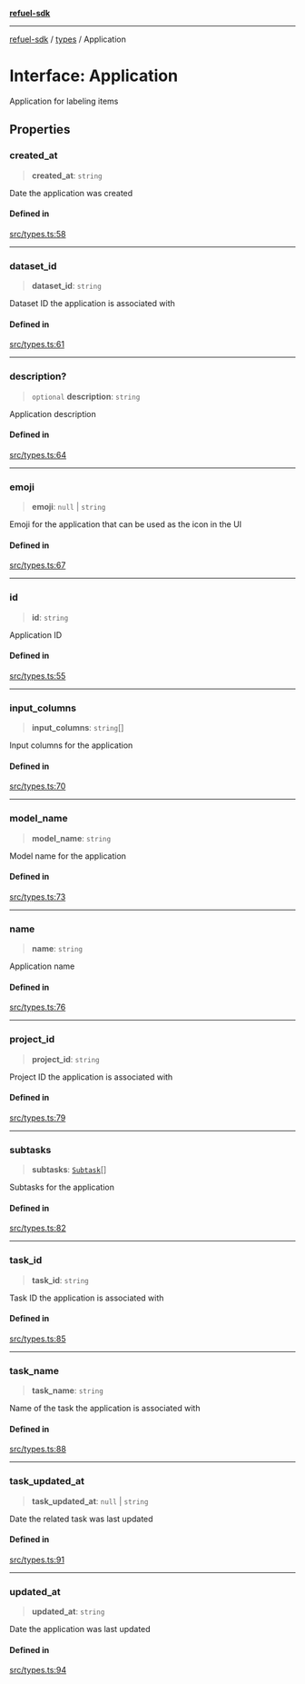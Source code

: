 [**refuel-sdk**](../../README.md)

***

[refuel-sdk](../../modules.md) / [types](../README.md) / Application

# Interface: Application

Application for labeling items

## Properties

### created\_at

> **created\_at**: `string`

Date the application was created

#### Defined in

[src/types.ts:58](https://github.com/refuel-ai/refuel-sdk/blob/f2e28ab259fcf3e0cbb5ccf9e6bee5d2eda4cd6f/src/types.ts#L58)

***

### dataset\_id

> **dataset\_id**: `string`

Dataset ID the application is associated with

#### Defined in

[src/types.ts:61](https://github.com/refuel-ai/refuel-sdk/blob/f2e28ab259fcf3e0cbb5ccf9e6bee5d2eda4cd6f/src/types.ts#L61)

***

### description?

> `optional` **description**: `string`

Application description

#### Defined in

[src/types.ts:64](https://github.com/refuel-ai/refuel-sdk/blob/f2e28ab259fcf3e0cbb5ccf9e6bee5d2eda4cd6f/src/types.ts#L64)

***

### emoji

> **emoji**: `null` \| `string`

Emoji for the application that can be used as the icon in the UI

#### Defined in

[src/types.ts:67](https://github.com/refuel-ai/refuel-sdk/blob/f2e28ab259fcf3e0cbb5ccf9e6bee5d2eda4cd6f/src/types.ts#L67)

***

### id

> **id**: `string`

Application ID

#### Defined in

[src/types.ts:55](https://github.com/refuel-ai/refuel-sdk/blob/f2e28ab259fcf3e0cbb5ccf9e6bee5d2eda4cd6f/src/types.ts#L55)

***

### input\_columns

> **input\_columns**: `string`[]

Input columns for the application

#### Defined in

[src/types.ts:70](https://github.com/refuel-ai/refuel-sdk/blob/f2e28ab259fcf3e0cbb5ccf9e6bee5d2eda4cd6f/src/types.ts#L70)

***

### model\_name

> **model\_name**: `string`

Model name for the application

#### Defined in

[src/types.ts:73](https://github.com/refuel-ai/refuel-sdk/blob/f2e28ab259fcf3e0cbb5ccf9e6bee5d2eda4cd6f/src/types.ts#L73)

***

### name

> **name**: `string`

Application name

#### Defined in

[src/types.ts:76](https://github.com/refuel-ai/refuel-sdk/blob/f2e28ab259fcf3e0cbb5ccf9e6bee5d2eda4cd6f/src/types.ts#L76)

***

### project\_id

> **project\_id**: `string`

Project ID the application is associated with

#### Defined in

[src/types.ts:79](https://github.com/refuel-ai/refuel-sdk/blob/f2e28ab259fcf3e0cbb5ccf9e6bee5d2eda4cd6f/src/types.ts#L79)

***

### subtasks

> **subtasks**: [`Subtask`](Subtask.md)[]

Subtasks for the application

#### Defined in

[src/types.ts:82](https://github.com/refuel-ai/refuel-sdk/blob/f2e28ab259fcf3e0cbb5ccf9e6bee5d2eda4cd6f/src/types.ts#L82)

***

### task\_id

> **task\_id**: `string`

Task ID the application is associated with

#### Defined in

[src/types.ts:85](https://github.com/refuel-ai/refuel-sdk/blob/f2e28ab259fcf3e0cbb5ccf9e6bee5d2eda4cd6f/src/types.ts#L85)

***

### task\_name

> **task\_name**: `string`

Name of the task the application is associated with

#### Defined in

[src/types.ts:88](https://github.com/refuel-ai/refuel-sdk/blob/f2e28ab259fcf3e0cbb5ccf9e6bee5d2eda4cd6f/src/types.ts#L88)

***

### task\_updated\_at

> **task\_updated\_at**: `null` \| `string`

Date the related task was last updated

#### Defined in

[src/types.ts:91](https://github.com/refuel-ai/refuel-sdk/blob/f2e28ab259fcf3e0cbb5ccf9e6bee5d2eda4cd6f/src/types.ts#L91)

***

### updated\_at

> **updated\_at**: `string`

Date the application was last updated

#### Defined in

[src/types.ts:94](https://github.com/refuel-ai/refuel-sdk/blob/f2e28ab259fcf3e0cbb5ccf9e6bee5d2eda4cd6f/src/types.ts#L94)
